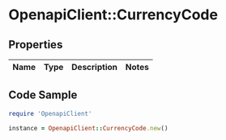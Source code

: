 # OpenapiClient::CurrencyCode

## Properties

Name | Type | Description | Notes
------------ | ------------- | ------------- | -------------

## Code Sample

```ruby
require 'OpenapiClient'

instance = OpenapiClient::CurrencyCode.new()
```


